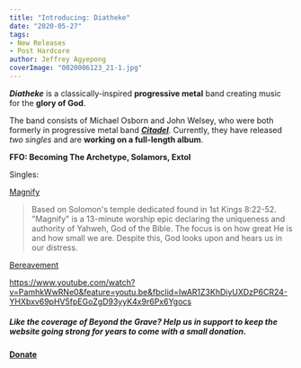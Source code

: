 ```yaml
---
title: "Introducing: Diatheke"
date: "2020-05-27"
tags:
- New Releases
- Post Hardcore
author: Jeffrey Agyepong
coverImage: "0020006123_21-1.jpg"
---
```


_**Diatheke**_ is a classically-inspired **progressive metal** band creating music for the **glory of God**.

The band consists of Michael Osborn and John Welsey, who were both formerly in progressive metal band _**[Citadel](https://citadelbandpage.bandcamp.com/album/the-velvet-tigris)**_. Currently, they have released _two singles_ and are **working on a full-length album**.

**FFO: Becoming The Archetype, Solamors, Extol**

Singles:

[Magnify](https://diatheke.bandcamp.com/album/magnify)

> Based on Solomon's temple dedicated found in 1st Kings 8:22-52. "Magnify" is a 13-minute worship epic declaring the uniqueness and authority of Yahweh, God of the Bible. The focus is on how great He is and how small we are. Despite this, God looks upon and hears us in our distress.

[Bereavement](https://diatheke.bandcamp.com/album/bereavement) 

https://www.youtube.com/watch?v=PamhkWwRNe0&feature=youtu.be&fbclid=IwAR1Z3KhDiyUXDzP6CR24-YHXbxv69pHV5fpEGoZgD93yyK4x9r6Px6Ygocs

##### Like the coverage of Beyond the Grave? Help us in support to keep the website going strong for years to come with a small donation.

#### [Donate](https://paypal.me/beyondthegrave777?locale.x=en_US)
